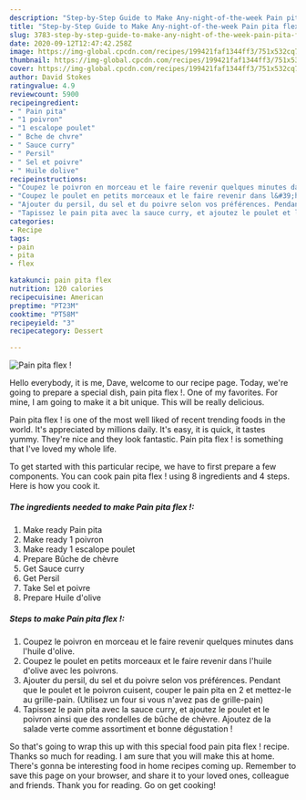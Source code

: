 ```yaml
---
description: "Step-by-Step Guide to Make Any-night-of-the-week Pain pita flex !"
title: "Step-by-Step Guide to Make Any-night-of-the-week Pain pita flex !"
slug: 3783-step-by-step-guide-to-make-any-night-of-the-week-pain-pita-flex
date: 2020-09-12T12:47:42.258Z
image: https://img-global.cpcdn.com/recipes/199421faf1344ff3/751x532cq70/pain-pita-flex-photo-principale-de-la-recette.jpg
thumbnail: https://img-global.cpcdn.com/recipes/199421faf1344ff3/751x532cq70/pain-pita-flex-photo-principale-de-la-recette.jpg
cover: https://img-global.cpcdn.com/recipes/199421faf1344ff3/751x532cq70/pain-pita-flex-photo-principale-de-la-recette.jpg
author: David Stokes
ratingvalue: 4.9
reviewcount: 5900
recipeingredient:
- " Pain pita"
- "1 poivron"
- "1 escalope poulet"
- " Bche de chvre"
- " Sauce curry"
- " Persil"
- " Sel et poivre"
- " Huile dolive"
recipeinstructions:
- "Coupez le poivron en morceau et le faire revenir quelques minutes dans l&#39;huile d&#39;olive."
- "Coupez le poulet en petits morceaux et le faire revenir dans l&#39;huile d&#39;olive avec les poivrons."
- "Ajouter du persil, du sel et du poivre selon vos préférences. Pendant que le poulet et le poivron cuisent, couper le pain pita en 2 et mettez-le au grille-pain. (Utilisez un four si vous n&#39;avez pas de grille-pain)"
- "Tapissez le pain pita avec la sauce curry, et ajoutez le poulet et le poivron ainsi que des rondelles de bûche de chèvre. Ajoutez de la salade verte comme assortiment et bonne dégustation !"
categories:
- Recipe
tags:
- pain
- pita
- flex

katakunci: pain pita flex 
nutrition: 120 calories
recipecuisine: American
preptime: "PT23M"
cooktime: "PT58M"
recipeyield: "3"
recipecategory: Dessert

---
```



![Pain pita flex !](https://img-global.cpcdn.com/recipes/199421faf1344ff3/751x532cq70/pain-pita-flex-photo-principale-de-la-recette.jpg)

Hello everybody, it is me, Dave, welcome to our recipe page. Today, we're going to prepare a special dish, pain pita flex !. One of my favorites. For mine, I am going to make it a bit unique. This will be really delicious.

Pain pita flex ! is one of the most well liked of recent trending foods in the world. It's appreciated by millions daily. It's easy, it is quick, it tastes yummy. They're nice and they look fantastic. Pain pita flex ! is something that I've loved my whole life.




To get started with this particular recipe, we have to first prepare a few components. You can cook pain pita flex ! using 8 ingredients and 4 steps. Here is how you cook it.

<!--inarticleads1-->

##### The ingredients needed to make Pain pita flex !:

1. Make ready  Pain pita
1. Make ready 1 poivron
1. Make ready 1 escalope poulet
1. Prepare  Bûche de chèvre
1. Get  Sauce curry
1. Get  Persil
1. Take  Sel et poivre
1. Prepare  Huile d&#39;olive




<!--inarticleads2-->

##### Steps to make Pain pita flex !:

1. Coupez le poivron en morceau et le faire revenir quelques minutes dans l&#39;huile d&#39;olive.
1. Coupez le poulet en petits morceaux et le faire revenir dans l&#39;huile d&#39;olive avec les poivrons.
1. Ajouter du persil, du sel et du poivre selon vos préférences. Pendant que le poulet et le poivron cuisent, couper le pain pita en 2 et mettez-le au grille-pain. (Utilisez un four si vous n&#39;avez pas de grille-pain)
1. Tapissez le pain pita avec la sauce curry, et ajoutez le poulet et le poivron ainsi que des rondelles de bûche de chèvre. Ajoutez de la salade verte comme assortiment et bonne dégustation !




So that's going to wrap this up with this special food pain pita flex ! recipe. Thanks so much for reading. I am sure that you will make this at home. There's gonna be interesting food in home recipes coming up. Remember to save this page on your browser, and share it to your loved ones, colleague and friends. Thank you for reading. Go on get cooking!
